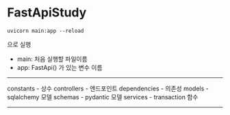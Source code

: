 # FastApiStudy

```
uvicorn main:app --reload
```

으로 실행

- main: 처음 실행할 파일이름
- app: FastApi() 가 있는 변수 이름

---

constants - 상수
controllers - 엔드포인트
dependencies - 의존성
models - sqlalchemy 모델
schemas - pydantic 모델
services - transaction 함수

---
